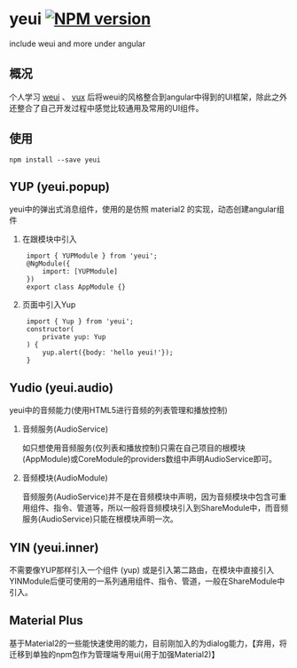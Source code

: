 # yeui [![NPM version][npm-image]][npm-url]
include weui and more under angular

## 概况
个人学习 [weui](https://github.com/Tencent/weui.js) 、 [vux](https://vux.li/#/) 后将weui的风格整合到angular中得到的UI框架，除此之外还整合了自己开发过程中感觉比较通用及常用的UI组件。
## 使用
    npm install --save yeui
## YUP (yeui.popup)
yeui中的弹出式消息组件，使用的是仿照 material2 的实现，动态创建angular组件
1. 在跟模块中引入

        import { YUPModule } from 'yeui';
        @NgModule({
            import: [YUPModule]
        })
        export class AppModule {}
2. 页面中引入Yup

        import { Yup } from 'yeui';
        constructor(
            private yup: Yup
        ) {
            yup.alert({body: 'hello yeui!'});
        }

## Yudio (yeui.audio)
yeui中的音频能力(使用HTML5进行音频的列表管理和播放控制)
1. 音频服务(AudioService)

    如只想使用音频服务(仅列表和播放控制)只需在自己项目的根模块(AppModule)或CoreModule的providers数组中声明AudioService即可。
2. 音频模块(AudioModule)

    音频服务(AudioService)并不是在音频模块中声明，因为音频模块中包含可重用组件、指令、管道等，所以一般将音频模块引入到ShareModule中，而音频服务(AudioService)只能在根模块声明一次。

## YIN (yeui.inner)
不需要像YUP那样引入一个组件 (yup) 或是引入第二路由，在模块中直接引入YINModule后便可使用的一系列通用组件、指令、管道，一般在ShareModule中引入。


## Material Plus
基于Material2的一些能快速使用的能力，目前刚加入的为dialog能力，【弃用，将迁移到单独的npm包作为管理端专用ui(用于加强Material2)】

[npm-image]: https://badge.fury.io/js/yeui.svg
[npm-url]: https://npmjs.org/package/yeui
[travis-image]: https://travis-ci.org/yitimo/yeui.svg?branch=master
[travis-url]: https://travis-ci.org/yitimo/yeui
[daviddm-image]: https://david-dm.org/yitimo/yeui.svg?theme=shields.io
[daviddm-url]: https://david-dm.org/yitimo/yeui
[coveralls-image]: https://coveralls.io/repos/yitimo/yeui/badge.svg
[coveralls-url]: https://coveralls.io/r/yitimo/yeui
